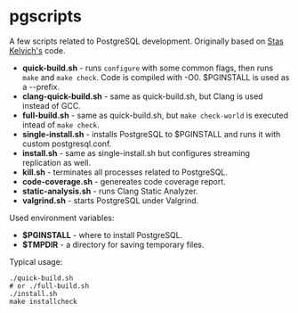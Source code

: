 # pgscripts

A few scripts related to PostgreSQL development. Originally based on [Stas
Kelvich's][stas] code.

* **quick-build.sh** - runs `configure` with some common flags, then runs `make`
  and `make check`. Code is compiled with -O0. $PGINSTALL is used as a --prefix.
* **clang-quick-build.sh** - same as quick-build.sh, but Clang is used instead of
  GCC.
* **full-build.sh** - same as quick-build.sh, but `make check-world` is executed
  intead of `make check`.
* **single-install.sh** - installs PostgreSQL to $PGINSTALL and runs it with custom
  postgresql.conf.
* **install.sh** - same as single-install.sh but configures streaming replication as
  well.
* **kill.sh** - terminates all processes related to PostgreSQL.
* **code-coverage.sh** - genereates code coverage report.
* **static-analysis.sh** - runs Clang Static Analyzer.
* **valgrind.sh** - starts PostgreSQL under Valgrind.

Used environment variables:

* **$PGINSTALL** - where to install PostgreSQL.
* **$TMPDIR** - a directory for saving temporary files.

Typical usage:

```
./quick-build.sh
# or ./full-build.sh
./install.sh
make installcheck
```

[stas]: https://github.com/kelvich
